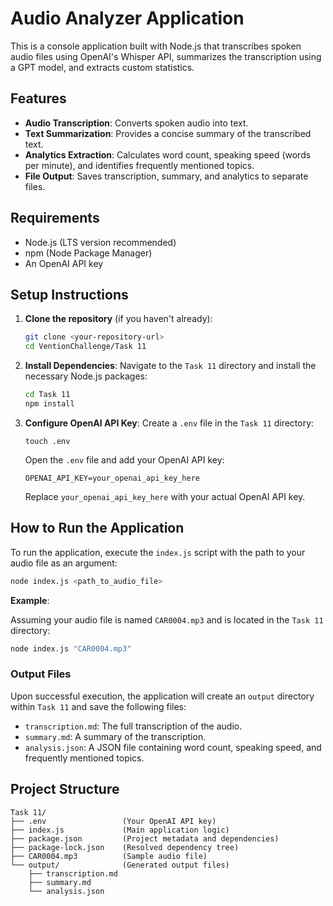 # Audio Analyzer Application

This is a console application built with Node.js that transcribes spoken audio files using OpenAI's Whisper API, summarizes the transcription using a GPT model, and extracts custom statistics.

## Features

-   **Audio Transcription**: Converts spoken audio into text.
-   **Text Summarization**: Provides a concise summary of the transcribed text.
-   **Analytics Extraction**: Calculates word count, speaking speed (words per minute), and identifies frequently mentioned topics.
-   **File Output**: Saves transcription, summary, and analytics to separate files.

## Requirements

-   Node.js (LTS version recommended)
-   npm (Node Package Manager)
-   An OpenAI API key

## Setup Instructions

1.  **Clone the repository** (if you haven't already):
    ```bash
    git clone <your-repository-url>
    cd VentionChallenge/Task 11
    ```

2.  **Install Dependencies**:
    Navigate to the `Task 11` directory and install the necessary Node.js packages:
    ```bash
    cd Task 11
    npm install
    ```

3.  **Configure OpenAI API Key**:
    Create a `.env` file in the `Task 11` directory:
    ```
    touch .env
    ```
    Open the `.env` file and add your OpenAI API key:
    ```
    OPENAI_API_KEY=your_openai_api_key_here
    ```
    Replace `your_openai_api_key_here` with your actual OpenAI API key.

## How to Run the Application

To run the application, execute the `index.js` script with the path to your audio file as an argument:

```bash
node index.js <path_to_audio_file>
```

**Example**:

Assuming your audio file is named `CAR0004.mp3` and is located in the `Task 11` directory:

```bash
node index.js "CAR0004.mp3"
```

### Output Files

Upon successful execution, the application will create an `output` directory within `Task 11` and save the following files:

-   `transcription.md`: The full transcription of the audio.
-   `summary.md`: A summary of the transcription.
-   `analysis.json`: A JSON file containing word count, speaking speed, and frequently mentioned topics.

## Project Structure

```
Task 11/
├── .env                 (Your OpenAI API key)
├── index.js             (Main application logic)
├── package.json         (Project metadata and dependencies)
├── package-lock.json    (Resolved dependency tree)
├── CAR0004.mp3          (Sample audio file)
└── output/              (Generated output files)
    ├── transcription.md
    ├── summary.md
    └── analysis.json
``` 
